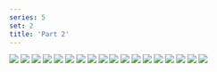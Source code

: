 ```yaml
---
series: 5
set: 2
title: 'Part 2'
---
```


![](../../../../assets/monster-story/part-2/monster015.png)
![](../../../../assets/monster-story/part-2/monster016.png)
![](../../../../assets/monster-story/part-2/monster017.png)
![](../../../../assets/monster-story/part-2/monster018.png)
![](../../../../assets/monster-story/part-2/monster019.png)
![](../../../../assets/monster-story/part-2/monster020.png)
![](../../../../assets/monster-story/part-2/monster021.png)
![](../../../../assets/monster-story/part-2/monster022.png)
![](../../../../assets/monster-story/part-2/monster023.png)
![](../../../../assets/monster-story/part-2/monster024.png)
![](../../../../assets/monster-story/part-2/monster025.png)
![](../../../../assets/monster-story/part-2/monster026.png)
![](../../../../assets/monster-story/part-2/monster027.png)
![](../../../../assets/monster-story/part-2/monster028.png)
![](../../../../assets/monster-story/part-2/monster029.png)
![](../../../../assets/monster-story/part-2/monster030.png)
![](../../../../assets/monster-story/part-2/monster031.png)
![](../../../../assets/monster-story/part-2/monster032.png)